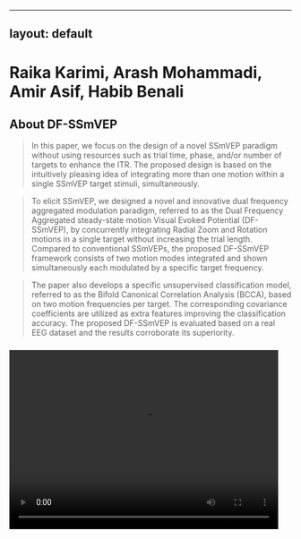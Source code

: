 
---
layout: default
---
# Raika Karimi,    Arash Mohammadi,    Amir Asif,    Habib Benali        

## About DF-SSmVEP

>In this paper, we focus on the design of a novel SSmVEP paradigm without using resources such as trial time, phase, and/or number of targets to enhance the ITR. The proposed design is based on the intuitively pleasing idea of integrating more than one motion within a single SSmVEP target stimuli, simultaneously.

>To elicit SSmVEP, we designed a novel and innovative dual frequency aggregated modulation paradigm, referred to as the  Dual Frequency Aggregated steady-state motion Visual Evoked Potential (DF-SSmVEP), by concurrently integrating Radial Zoom and Rotation motions in a single target without increasing the trial length. Compared to conventional SSmVEPs, the proposed DF-SSmVEP framework consists of two motion modes integrated and shown simultaneously each modulated by a specific target frequency.

>The paper also develops a specific unsupervised classification model, referred to as the Bifold  Canonical Correlation Analysis (BCCA), based on two motion frequencies per target. The corresponding covariance coefficients are utilized as extra features improving the classification accuracy. The proposed DF-SSmVEP is evaluated based on a real EEG dataset and the results corroborate its superiority.

###

<video width="480" height="320" controls="controls">
  <source src="https://github.com/raykakarimi/DFSSMVEP/blob/gh-pages/Videos/Radial_Zoom.mp4" type="video/mp4">
</video>
